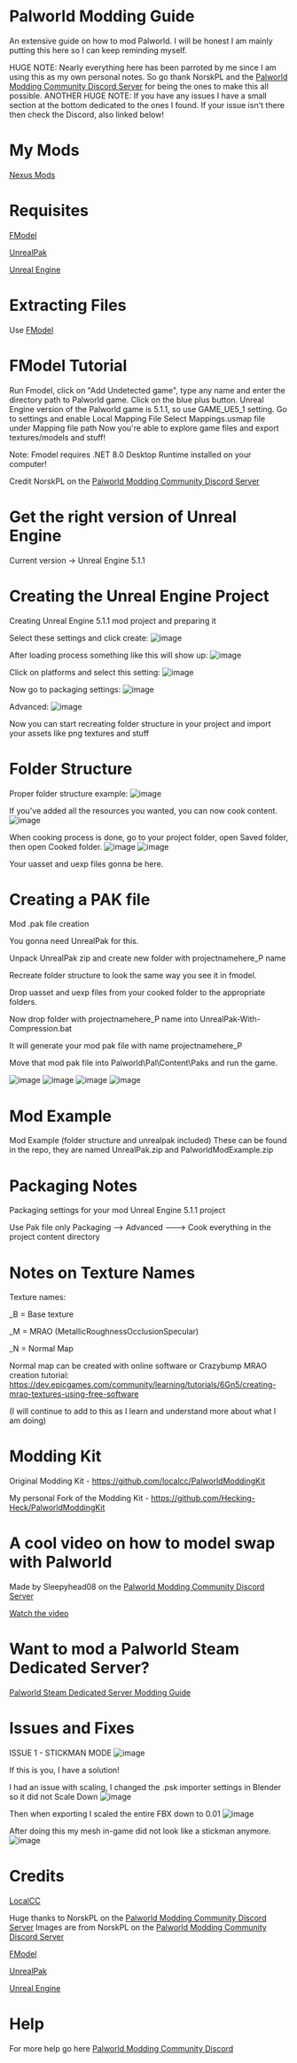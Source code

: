# Palworld Modding Guide
An extensive guide on how to mod Palworld. I will be honest I am mainly putting this here so I can keep reminding myself.

HUGE NOTE: Nearly everything here has been parroted by me since I am using this as my own personal notes. So go thank NorskPL and the [Palworld Modding Community Discord Server](https://discord.gg/qHTZNcvYsv) for being the ones to make this all possible.
ANOTHER HUGE NOTE: If you have any issues I have a small section at the bottom dedicated to the ones I found. If your issue isn't there then check the Discord, also linked below!

# My Mods
[Nexus Mods](https://www.nexusmods.com/users/56638927)

# Requisites
[FModel](https://fmodel.app)

[UnrealPak](https://github.com/allcoolthingsatoneplace/UnrealPakTool)

[Unreal Engine](https://www.unrealengine.com/en-US)

# Extracting Files
Use [FModel](https://fmodel.app)

# FModel Tutorial
Run Fmodel, click on "Add Undetected game", type any name and enter the directory path to Palworld game. Click on the blue plus button.
Unreal Engine version of the Palworld game is 5.1.1, so use GAME_UE5_1 setting.
Go to settings and enable Local Mapping File
Select Mappings.usmap file under Mapping file path
Now you're able to explore game files and export textures/models and stuff!

Note: Fmodel requires .NET 8.0 Desktop Runtime installed on your computer!

Credit NorskPL on the [Palworld Modding Community Discord Server](https://discord.gg/qHTZNcvYsv)

# Get the right version of Unreal Engine
Current version -> Unreal Engine 5.1.1

# Creating the Unreal Engine Project
Creating Unreal Engine 5.1.1 mod project and preparing it

Select these settings and click create:
![image](https://github.com/Hecking-Heck/PalworldModdingGuide/assets/33295627/4b96b8ac-c793-4290-b463-c140732670f4)

After loading process something like this will show up:
![image](https://github.com/Hecking-Heck/PalworldModdingGuide/assets/33295627/eecee855-12f9-4134-bc2c-86d619212c72)

Click on platforms and select this setting:
![image](https://github.com/Hecking-Heck/PalworldModdingGuide/assets/33295627/df2191c0-8cf8-43b6-bd78-5981e0159049)

Now go to packaging settings:
![image](https://github.com/Hecking-Heck/PalworldModdingGuide/assets/33295627/aa4c01a4-a775-4bb7-bc4a-8dad2cfc466b)

Advanced:
![image](https://github.com/Hecking-Heck/PalworldModdingGuide/assets/33295627/7efa7e52-b083-4596-bbb7-2587649fecd1)

Now you can start recreating folder structure in your project and import your assets like png textures and stuff

# Folder Structure
Proper folder structure example:
![image](https://github.com/Hecking-Heck/PalworldModdingGuide/assets/33295627/fe05a961-6227-4f5b-be56-fb0c7dc0ac60)

If you've added all the resources you wanted, you can now cook content.
![image](https://github.com/Hecking-Heck/PalworldModdingGuide/assets/33295627/f9ad0d2a-7559-4b75-b578-0e4cf20ce6d9)

When cooking process is done, go to your project folder, open Saved folder, then open Cooked folder.
![image](https://github.com/Hecking-Heck/PalworldModdingGuide/assets/33295627/5f45b76e-e6e5-4523-83e1-254e5c736609)
![image](https://github.com/Hecking-Heck/PalworldModdingGuide/assets/33295627/44e763c5-8afe-40fa-97d2-3c6d8240e96a)

Your uasset and uexp files gonna be here.

# Creating a PAK file
Mod .pak file creation

You gonna need UnrealPak for this.

Unpack UnrealPak zip and create new folder with projectnamehere_P name

Recreate folder structure to look the same way you see it in fmodel.

Drop uasset and uexp files from your cooked folder to the appropriate folders.

Now drop folder with projectnamehere_P name into UnrealPak-With-Compression.bat

It will generate your mod pak file with name projectnamehere_P

Move that mod pak file into Palworld\Pal\Content\Paks and run the game.

![image](https://github.com/Hecking-Heck/PalworldModdingGuide/assets/33295627/3e5d53c4-6dab-458c-b309-1b464fce7fd9)
![image](https://github.com/Hecking-Heck/PalworldModdingGuide/assets/33295627/b3ce77af-cc9b-4a04-b451-99fefd6bad40)
![image](https://github.com/Hecking-Heck/PalworldModdingGuide/assets/33295627/53b45ef5-c7c6-485d-9f03-3600a2c62d8e)
![image](https://github.com/Hecking-Heck/PalworldModdingGuide/assets/33295627/a2c84d0d-dce0-4ad0-a684-0cac5cb4c4e3)

# Mod Example
Mod Example (folder structure and unrealpak included)
These can be found in the repo, they are named UnrealPak.zip and PalworldModExample.zip

# Packaging Notes
Packaging settings for your mod Unreal Engine 5.1.1 project

Use Pak file only
Packaging --> Advanced ---> Cook everything  in the project content directory

# Notes on Texture Names
Texture names:

<Texturenamehere>_B = Base texture

<Texturenamehere>_M = MRAO (MetallicRoughnessOcclusionSpecular)

<Texturenamehere>_N = Normal Map

Normal map can be created with online software or Crazybump
MRAO creation tutorial: https://dev.epicgames.com/community/learning/tutorials/6Gn5/creating-mrao-textures-using-free-software

(I will continue to add to this as I learn and understand more about what I am doing)

# Modding Kit
Original Modding Kit - https://github.com/localcc/PalworldModdingKit

My personal Fork of the Modding Kit - https://github.com/Hecking-Heck/PalworldModdingKit

# A cool video on how to model swap with Palworld
Made by Sleepyhead08 on the [Palworld Modding Community Discord Server](https://discord.gg/qHTZNcvYsv)

[Watch the video](https://youtu.be/NESKhITrbgI?si=lNH2VNSbBFYKQ-Hc)

# Want to mod a Palworld Steam Dedicated Server?
[Palworld Steam Dedicated Server Modding Guide](https://forums.nexusmods.com/topic/13466235-how-to-enable-steam-dedicated-server-mods-for-palworld/)

# Issues and Fixes

ISSUE 1 - STICKMAN MODE
![image](https://github.com/Hecking-Heck/PalworldModdingGuide/assets/33295627/94a06ecd-a81b-404b-bbee-d457d8fde274)

If this is you, I have a solution!

I had an issue with scaling, I changed the .psk importer settings in Blender so it did not Scale Down
![image](https://github.com/Hecking-Heck/PalworldModdingGuide/assets/33295627/c385bec0-bd59-4242-80e5-ee83e7566eb9)

Then when exporting I scaled the entire FBX down to 0.01
![image](https://github.com/Hecking-Heck/PalworldModdingGuide/assets/33295627/630f2487-c458-42f9-a083-273ae55f3d37)

After doing this my mesh in-game did not look like a stickman anymore.
![image](https://github.com/Hecking-Heck/PalworldModdingGuide/assets/33295627/786d8bf6-f224-4d6d-9c73-b6967bfe98b6)



# Credits
[LocalCC](https://github.com/localcc)

Huge thanks to NorskPL on the [Palworld Modding Community Discord Server](https://discord.gg/qHTZNcvYsv)
Images are from NorskPL on the [Palworld Modding Community Discord Server](https://discord.gg/qHTZNcvYsv)

[FModel](https://fmodel.app)

[UnrealPak](https://github.com/allcoolthingsatoneplace/UnrealPakTool)

[Unreal Engine](https://www.unrealengine.com/en-US)

# Help
For more help go here
[Palworld Modding Community Discord](https://discord.gg/qHTZNcvYsv)

